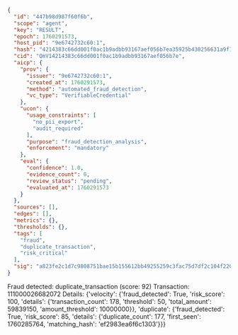 ```json
{
  "id": "447b98d987f60f6b",
  "scope": "agent",
  "key": "RESULT",
  "epoch": 1760291573,
  "host_pid": "9e6742732c60:1",
  "hash": "4214383c66dd001f0ac1b9adbb93167aef056b7ea35925b430256631a9f1836d",
  "cid": "QmV14214383c66dd001f0ac1b9adbb93167aef056b7e",
  "aicp": {
    "prov": {
      "issuer": "9e6742732c60:1",
      "created_at": 1760291573,
      "method": "automated_fraud_detection",
      "vc_type": "VerifiableCredential"
    },
    "ucon": {
      "usage_constraints": [
        "no_pii_export",
        "audit_required"
      ],
      "purpose": "fraud_detection_analysis",
      "enforcement": "mandatory"
    },
    "eval": {
      "confidence": 1.0,
      "evidence_count": 0,
      "review_status": "pending",
      "evaluated_at": 1760291573
    }
  },
  "sources": [],
  "edges": [],
  "metrics": {},
  "thresholds": {},
  "tags": [
    "fraud",
    "duplicate_transaction",
    "risk_critical"
  ],
  "sig": "a823fe2c1d7c9808751bae15b155612bb49255259c3fac75d7df2c104f22056e"
}
```

Fraud detected: duplicate_transaction (score: 92)
Transaction: 111000026682072
Details: {'velocity': {'fraud_detected': True, 'risk_score': 100, 'details': {'transaction_count': 178, 'threshold': 50, 'total_amount': 59839150, 'amount_threshold': 10000000}}, 'duplicate': {'fraud_detected': True, 'risk_score': 85, 'details': {'duplicate_count': 177, 'first_seen': 1760285764, 'matching_hash': 'ef2983ea6f6c1303'}}}